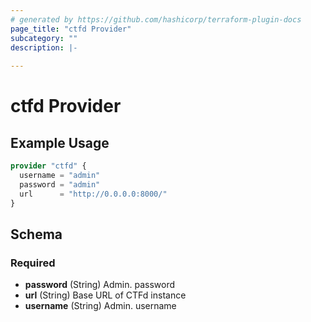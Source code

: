 ```yaml
---
# generated by https://github.com/hashicorp/terraform-plugin-docs
page_title: "ctfd Provider"
subcategory: ""
description: |-
  
---
```


# ctfd Provider



## Example Usage

```terraform
provider "ctfd" {
  username = "admin"
  password = "admin"
  url      = "http://0.0.0.0:8000/"
}
```

<!-- schema generated by tfplugindocs -->
## Schema

### Required

- **password** (String) Admin. password
- **url** (String) Base URL of CTFd instance
- **username** (String) Admin. username
